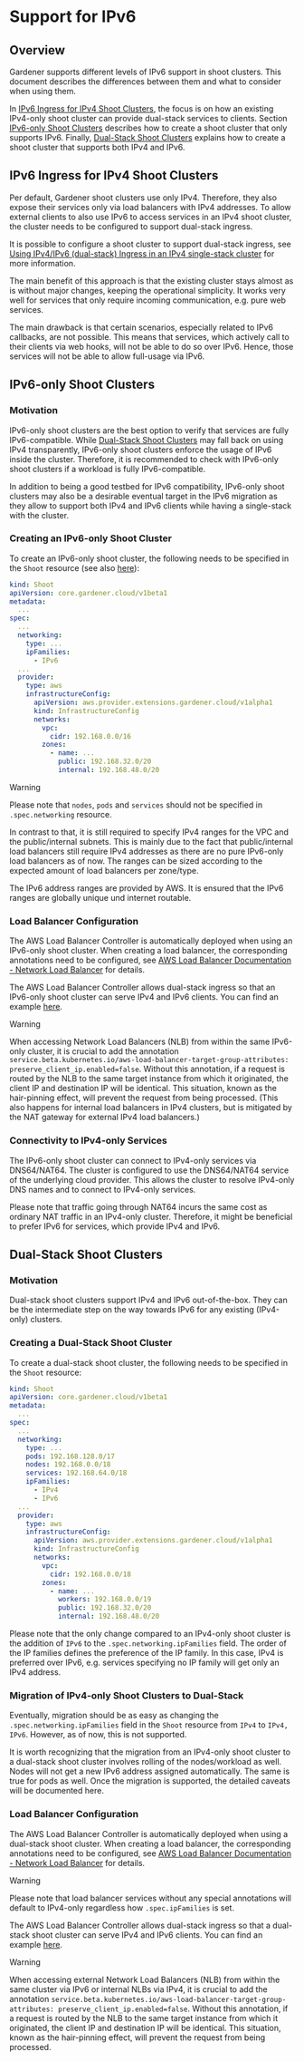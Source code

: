 # Support for IPv6

## Overview

Gardener supports different levels of IPv6 support in shoot clusters.
This document describes the differences between them and what to consider when using them.

In [IPv6 Ingress for IPv4 Shoot Clusters](#ipv6-ingress-for-ipv4-shoot-clusters), the focus is on how an existing IPv4-only shoot cluster can provide dual-stack services to clients.
Section [IPv6-only Shoot Clusters](#ipv6-only-shoot-clusters) describes how to create a shoot cluster that only supports IPv6.
Finally, [Dual-Stack Shoot Clusters](#dual-stack-shoot-clusters) explains how to create a shoot cluster that supports both IPv4 and IPv6.

## IPv6 Ingress for IPv4 Shoot Clusters

Per default, Gardener shoot clusters use only IPv4.
Therefore, they also expose their services only via load balancers with IPv4 addresses.
To allow external clients to also use IPv6 to access services in an IPv4 shoot cluster, the cluster needs to be configured to support dual-stack ingress.

It is possible to configure a shoot cluster to support dual-stack ingress, see [Using IPv4/IPv6 (dual-stack) Ingress in an IPv4 single-stack cluster](dual-stack-ingress.md) for more information.

The main benefit of this approach is that the existing cluster stays almost as is without major changes, keeping the operational simplicity.
It works very well for services that only require incoming communication, e.g. pure web services.

The main drawback is that certain scenarios, especially related to IPv6 callbacks, are not possible.
This means that services, which actively call to their clients via web hooks, will not be able to do so over IPv6.
Hence, those services will not be able to allow full-usage via IPv6.

## IPv6-only Shoot Clusters

### Motivation

IPv6-only shoot clusters are the best option to verify that services are fully IPv6-compatible.
While [Dual-Stack Shoot Clusters](#dual-stack-shoot-clusters) may fall back on using IPv4 transparently, IPv6-only shoot clusters enforce the usage of IPv6 inside the cluster.
Therefore, it is recommended to check with IPv6-only shoot clusters if a workload is fully IPv6-compatible.

In addition to being a good testbed for IPv6 compatibility, IPv6-only shoot clusters may also be a desirable eventual target in the IPv6 migration as they allow to support both IPv4 and IPv6 clients while having a single-stack with the cluster.

### Creating an IPv6-only Shoot Cluster

To create an IPv6-only shoot cluster, the following needs to be specified in the `Shoot` resource (see also [here](usage.md#example-shoot-manifest-ipv6)):

```yaml
kind: Shoot
apiVersion: core.gardener.cloud/v1beta1
metadata:
  ...
spec:
  ...
  networking:
    type: ...
    ipFamilies:
      - IPv6
  ...
  provider:
    type: aws
    infrastructureConfig:
      apiVersion: aws.provider.extensions.gardener.cloud/v1alpha1
      kind: InfrastructureConfig
      networks:
        vpc:
          cidr: 192.168.0.0/16
        zones:
          - name: ...
            public: 192.168.32.0/20
            internal: 192.168.48.0/20
```

> [!WARNING]
> Please note that `nodes`, `pods` and `services` should not be specified in `.spec.networking` resource.

In contrast to that, it is still required to specify IPv4 ranges for the VPC and the public/internal subnets.
This is mainly due to the fact that public/internal load balancers still require IPv4 addresses as there are no pure IPv6-only load balancers as of now.
The ranges can be sized according to the expected amount of load balancers per zone/type.

The IPv6 address ranges are provided by AWS. It is ensured that the IPv6 ranges are globally unique und internet routable.

### Load Balancer Configuration

The AWS Load Balancer Controller is automatically deployed when using an IPv6-only shoot cluster.
When creating a load balancer, the corresponding annotations need to be configured, see [AWS Load Balancer Documentation - Network Load Balancer](https://kubernetes-sigs.github.io/aws-load-balancer-controller/latest/guide/service/nlb/) for details.

The AWS Load Balancer Controller allows dual-stack ingress so that an IPv6-only shoot cluster can serve IPv4 and IPv6 clients.
You can find an example [here](dual-stack-ingress.md#creating-an-ipv4ipv6-dual-stack-ingress).

> [!WARNING]
> When accessing Network Load Balancers (NLB) from within the same IPv6-only cluster, it is crucial to add the annotation `service.beta.kubernetes.io/aws-load-balancer-target-group-attributes: preserve_client_ip.enabled=false`.
> Without this annotation, if a request is routed by the NLB to the same target instance from which it originated, the client IP and destination IP will be identical.
> This situation, known as the hair-pinning effect, will prevent the request from being processed.
> (This also happens for internal load balancers in IPv4 clusters, but is mitigated by the NAT gateway for external IPv4 load balancers.)

### Connectivity to IPv4-only Services

The IPv6-only shoot cluster can connect to IPv4-only services via DNS64/NAT64.
The cluster is configured to use the DNS64/NAT64 service of the underlying cloud provider.
This allows the cluster to resolve IPv4-only DNS names and to connect to IPv4-only services.

Please note that traffic going through NAT64 incurs the same cost as ordinary NAT traffic in an IPv4-only cluster.
Therefore, it might be beneficial to prefer IPv6 for services, which provide IPv4 and IPv6.

## Dual-Stack Shoot Clusters

### Motivation

Dual-stack shoot clusters support IPv4 and IPv6 out-of-the-box.
They can be the intermediate step on the way towards IPv6 for any existing (IPv4-only) clusters.

### Creating a Dual-Stack Shoot Cluster

To create a dual-stack shoot cluster, the following needs to be specified in the `Shoot` resource:

```yaml
kind: Shoot
apiVersion: core.gardener.cloud/v1beta1
metadata:
  ...
spec:
  ...
  networking:
    type: ...
    pods: 192.168.128.0/17
    nodes: 192.168.0.0/18
    services: 192.168.64.0/18
    ipFamilies:
      - IPv4
      - IPv6
  ...
  provider:
    type: aws
    infrastructureConfig:
      apiVersion: aws.provider.extensions.gardener.cloud/v1alpha1
      kind: InfrastructureConfig
      networks:
        vpc:
          cidr: 192.168.0.0/18
        zones:
          - name: ...
            workers: 192.168.0.0/19
            public: 192.168.32.0/20
            internal: 192.168.48.0/20
```

Please note that the only change compared to an IPv4-only shoot cluster is the addition of `IPv6` to the `.spec.networking.ipFamilies` field.
The order of the IP families defines the preference of the IP family.
In this case, IPv4 is preferred over IPv6, e.g. services specifying no IP family will get only an IPv4 address.

### Migration of IPv4-only Shoot Clusters to Dual-Stack

Eventually, migration should be as easy as changing the `.spec.networking.ipFamilies` field in the `Shoot` resource from `IPv4` to `IPv4, IPv6`.
However, as of now, this is not supported.

It is worth recognizing that the migration from an IPv4-only shoot cluster to a dual-stack shoot cluster involves rolling of the nodes/workload as well.
Nodes will not get a new IPv6 address assigned automatically.
The same is true for pods as well.
Once the migration is supported, the detailed caveats will be documented here.

### Load Balancer Configuration

The AWS Load Balancer Controller is automatically deployed when using a dual-stack shoot cluster.
When creating a load balancer, the corresponding annotations need to be configured, see [AWS Load Balancer Documentation - Network Load Balancer](https://kubernetes-sigs.github.io/aws-load-balancer-controller/latest/guide/service/nlb/) for details.

> [!WARNING]
> Please note that load balancer services without any special annotations will default to IPv4-only regardless how `.spec.ipFamilies` is set.

The AWS Load Balancer Controller allows dual-stack ingress so that a dual-stack shoot cluster can serve IPv4 and IPv6 clients.
You can find an example [here](dual-stack-ingress.md#creating-an-ipv4ipv6-dual-stack-ingress).

> [!WARNING]
> When accessing external Network Load Balancers (NLB) from within the same cluster via IPv6 or internal NLBs via IPv4, it is crucial to add the annotation `service.beta.kubernetes.io/aws-load-balancer-target-group-attributes: preserve_client_ip.enabled=false`.
> Without this annotation, if a request is routed by the NLB to the same target instance from which it originated, the client IP and destination IP will be identical.
> This situation, known as the hair-pinning effect, will prevent the request from being processed.
